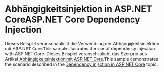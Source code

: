 # <a name="aspnet-core-dependency-injection"></a><span data-ttu-id="59f02-101">Abhängigkeitsinjektion in ASP.NET Core</span><span class="sxs-lookup"><span data-stu-id="59f02-101">ASP.NET Core Dependency Injection</span></span>

<span data-ttu-id="59f02-102">Dieses Beispiel veranschaulicht die Verwendung der Abhängigkeitsinjektion mit ASP.NET Core.</span><span class="sxs-lookup"><span data-stu-id="59f02-102">This sample illustrates the use of dependency injection with ASP.NET Core.</span></span> <span data-ttu-id="59f02-103">Dieses Beispiel veranschaulicht das Szenario aus Artikel [Abhängigkeitsinjektion mit ASP.NET Core](https://docs.microsoft.com/aspnet/core/fundamentals/dependency-injection).</span><span class="sxs-lookup"><span data-stu-id="59f02-103">This sample demonstrates the scenario described in the [Dependency injection in ASP.NET Core](https://docs.microsoft.com/aspnet/core/fundamentals/dependency-injection) topic.</span></span>
